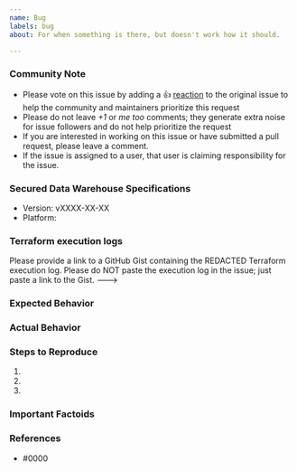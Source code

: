 ```yaml
---
name: Bug
labels: bug
about: For when something is there, but doesn't work how it should.

---
```


<!--- Please keep this note for the community --->

### Community Note

* Please vote on this issue by adding a 👍 [reaction](https://blog.github.com/2016-03-10-add-reactions-to-pull-requests-issues-and-comments/) to the original issue to help the community and maintainers prioritize this request
* Please do not leave _+1_ or _me too_ comments; they generate extra noise for issue followers and do not help prioritize the request
* If you are interested in working on this issue or have submitted a pull request, please leave a comment.
* If the issue is assigned to a user, that user is claiming responsibility for the issue.

<!--- Thank you for keeping this note for the community --->

### Secured Data Warehouse Specifications

<!--- This is the version of Secured Data Warehouse if you are using a released version, or the SHA if you are using from main --->

- Version: vXXXX-XX-XX
- Platform:


### Terraform execution logs

Please provide a link to a GitHub Gist containing the REDACTED Terraform execution log.
Please do NOT paste the execution log in the issue; just paste a link to the Gist.
--->

### Expected Behavior

<!--- What should have happened? --->

### Actual Behavior

<!--- What actually happened? --->

### Steps to Reproduce

<!--- Please list the steps required to reproduce the issue. --->

1.
1.
1.

### Important Factoids

<!--- Are there anything atypical about your use case that we should know? --->

### References

<!---
Information about referencing Github Issues: https://help.github.com/articles/basic-writing-and-formatting-syntax/#referencing-issues-and-pull-requests

Are there any other GitHub issues (open or closed) or pull requests that should be linked here? Vendor documentation?
--->

* #0000
